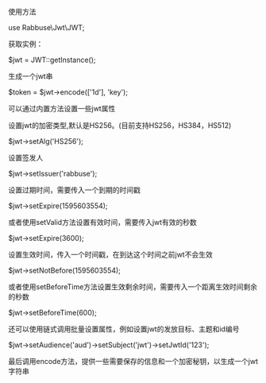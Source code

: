 使用方法

use Rabbuse\Jwt\JWT;

获取实例：

$jwt = JWT::getInstance();

生成一个jwt串

$token = $jwt->encode(['1d'], 'key');

可以通过内置方法设置一些jwt属性

设置jwt的加密类型,默认是HS256。(目前支持HS256，HS384，HS512)

$jwt->setAlg('HS256');

设置签发人

$jwt->setIssuer('rabbuse');

设置过期时间，需要传入一个到期的时间戳

$jwt->setExpire(1595603554);

或者使用setValid方法设置有效时间，需要传入jwt有效的秒数

$jwt->setExpire(3600);

设置生效时间，传入一个时间戳，在到达这个时间之前jwt不会生效

$jwt->setNotBefore(1595603554);

或者使用setBeforeTime方法设置生效剩余时间，需要传入一个距离生效时间剩余的秒数

$jwt->setBeforeTime(600);

还可以使用链式调用批量设置属性，例如设置jwt的发放目标、主题和id编号

$jwt->setAudience('aud')->setSubject('jwt')->setJwtId('123');

最后调用encode方法，提供一些需要保存的信息和一个加密秘钥，以生成一个jwt字符串